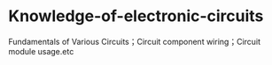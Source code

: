 # Knowledge-of-electronic-circuits
Fundamentals of Various Circuits；Circuit component wiring；Circuit module usage.etc
